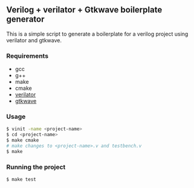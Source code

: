 ## Verilog + verilator + Gtkwave boilerplate generator

This is a simple script to generate a boilerplate for a verilog project using verilator and gtkwave.

### Requirements
- gcc
- g++
- make
- cmake
- [verilator](https://www.veripool.org/verilator/)
- [gtkwave](https://gtkwave.sourceforge.net/)

### Usage

```bash
$ vinit -name <project-name>
$ cd <project-name>
$ make cmake
# make changes to <project-name>.v and testbench.v
$ make
```

### Running the project

```bash
$ make test
```
